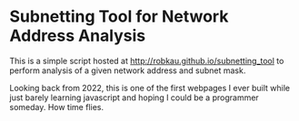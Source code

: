 # Subnetting Tool for Network Address Analysis  
This is a simple script hosted at http://robkau.github.io/subnetting_tool to perform analysis of a given network address and subnet mask. 

Looking back from 2022, this is one of the first webpages I ever built while just barely learning javascript and hoping I could be a programmer someday. 
How time flies.
